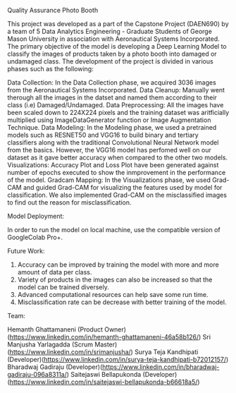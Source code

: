 Quality Assurance Photo Booth

This project was developed as a part of the Capstone Project (DAEN690) by a team of 5 Data Analytics Engineering - Graduate Students of George Mason University in association with Aeronautical Systems Incorporated. The primary objective of the model is developing a Deep Learning Model to classify the images of products taken by a photo booth into damaged or undamaged class. The development of the project is divided in various phases such as the following:

Data Collection: In the Data Collection phase, we acquired 3036 images from the Aeronautical Systems Incorporated. 
Data Cleanup: Manually went therough all the images in the datset and named them according to their class (i.e) Damaged/Undamaged.
Data Preprocessing: All the images have been scaled down to 224X224 pixels and the training dataset was aritficially multiplied using ImageDataGenerator function or Image Augmentation Technique.
Data Modeling: In the Modeling phase, we used a pretrained models such as RESNET50 and VGG16 to build binary and tertiary classifiers along with the traditional Convolutional Neural Network model from the basics. However, the VGG16 model has perfomed well on our dataset as it gave better accuracy when compared to the other two models. 
Visualizations: Accuracy Plot and Loss Plot have been generated against number of epochs executed to show the inmprovement in the performance of the model.
Gradcam Mapping: In the Visualizations phase, we used Grad-CAM and guided Grad-CAM for visualizing the features used by model for classification. We also implemented Grad-CAM on the misclassified images to find out the reason for misclassification.

Model Deployment:

In order to run the model on local machine, use the compatible version of GoogleColab Pro+.

Future Work:

1. Accuracy can be improved by training the model with more and more amount of data per class. 
2. Variety of products in the images can also be increased so that the model can be trained diversely.
3. Advanced computational resources can help save some run time.
4. Misclassification rate can be decrease with better training of the model.

Team:

Hemanth Ghattamaneni  (Product Owner)(https://www.linkedin.com/in/hemanth-ghattamaneni-46a58b126/)
Sri Manjusha Yarlagadda (Scrum Master)(https://www.linkedin.com/in/srimanjusha/)
Surya Teja Kandhipati (Developer)(https://www.linkedin.com/in/surya-teja-kandhipati-b72012157/)
Bharadwaj Gadiraju  (Developer)(https://www.linkedin.com/in/bharadwaj-gadiraju-096a8311a/)
Saitejaswi Bellapukonda (Developer)(https://www.linkedin.com/in/saitejaswi-bellapukonda-b66618a5/)
